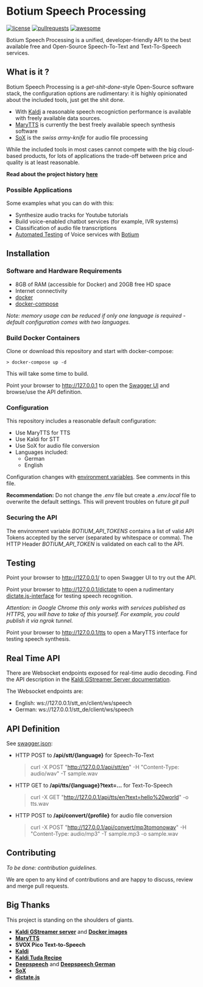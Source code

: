 # Botium Speech Processing

[![license](https://img.shields.io/github/license/mashape/apistatus.svg)]()
[![pullrequests](https://img.shields.io/badge/PR-welcome-green.svg)]()
[![awesome](https://img.shields.io/badge/Awesome-for%20sure!-green.svg)]()

Botium Speech Processing is a unified, developer-friendly API to the best available free and Open-Source Speech-To-Text and Text-To-Speech services.

## What is it ?

Botium Speech Processing is a *get-shit-done*-style Open-Source software stack, the configuration options are rudimentary: it is highly opinionated about the included tools, just get the shit done.

* With [Kaldi](https://kaldi-asr.org/) a reasonable speech recogniction performance is available with freely available data sources. 
* [MaryTTS](http://mary.dfki.de/) is currently the best freely available speech synthesis software
* [SoX](http://sox.sourceforge.net/) is the _swiss army-knife_ for audio file processing

While the included tools in most cases cannot compete with the big cloud-based products, for lots of applications the trade-off between price and quality is at least reasonable.

**Read about the project history [here](https://chatbotslife.com/full-blown-open-source-speech-processing-server-available-on-github-4fb88a54d338)**

### Possible Applications

Some examples what you can do with this:

* Synthesize audio tracks for Youtube tutorials
* Build voice-enabled chatbot services (for example, IVR systems)
* Classification of audio file transcriptions
* [Automated Testing](https://chatbotslife.com/testing-alexa-skills-with-avs-mocha-and-botium-f6c22549f66e) of Voice services with [Botium](https://medium.com/@floriantreml/botium-in-a-nutshell-part-1-overview-f8d0ceaf8fb4)

## Installation

### Software and Hardware Requirements

* 8GB of RAM (accessible for Docker) and 20GB free HD space
* Internet connectivity
* [docker](https://docs.docker.com/)
* [docker-compose](https://docs.docker.com/compose/)

_Note: memory usage can be reduced if only one language is required - default configuration comes with two languages._

### Build Docker Containers

Clone or download this repository and start with docker-compose:

    > docker-compose up -d

This will take some time to build.

Point your browser to http://127.0.0.1 to open the [Swagger UI](https://swagger.io/tools/swagger-ui/) and browse/use the API definition.

### Configuration

This repository includes a reasonable default configuration:

* Use MaryTTS for TTS
* Use Kaldi for STT
* Use SoX for audio file conversion
* Languages included:
  * German
  * English

Configuration changes with [environment variables](./frontend/resources/.env). See comments in this file.

**Recommendation:** Do not change the _.env_ file but create a _.env.local_ file to overwrite the default settings. This will prevent troubles on future _git pull_

### Securing the API

The environment variable _BOTIUM_API_TOKENS_ contains a list of valid API Tokens accepted by the server (separated by whitespace or comma). The HTTP Header _BOTIUM_API_TOKEN_ is validated on each call to the API.

## Testing

Point your browser to http://127.0.0.1/ to open Swagger UI to try out the API.

Point your browser to http://127.0.0.1/dictate to open a rudimentary [dictate.js-interface](https://github.com/Kaljurand/dictate.js) for testing speech recognition. 

_Attention: in Google Chrome this only works with services published as HTTPS, you will have to take of this yourself. For example, you could publish it via ngrok tunnel._

Point your browser to http://127.0.0.1/tts to open a MaryTTS interface for testing speech synthesis.

## Real Time API

There are Websocket endpoints exposed for real-time audio decoding. Find the API description in the [Kaldi GStreamer Server documentation](https://github.com/alumae/kaldi-gstreamer-server#websocket-based-client-server-protocol).

The Websocket endpoints are:

* English: ws://127.0.0.1/stt_en/client/ws/speech
* German: ws://127.0.0.1/stt_de/client/ws/speech

## API Definition

See [swagger.json](./frontend/src/swagger.json):

* HTTP POST to **/api/stt/{language}** for Speech-To-Text

    > curl -X POST "http://127.0.0.1/api/stt/en" -H "Content-Type: audio/wav" -T sample.wav

* HTTP GET to **/api/tts/{language}?text=...** for Text-To-Speech

    > curl -X GET "http://127.0.0.1/api/tts/en?text=hello%20world" -o tts.wav

* HTTP POST to **/api/convert/{profile}** for audio file conversion

    > curl -X POST "http://127.0.0.1/api/convert/mp3tomonowav" -H "Content-Type: audio/mp3" -T sample.mp3 -o sample.wav

## Contributing

_To be done: contribution guidelines._

We are open to any kind of contributions and are happy to discuss, review and merge pull requests.

## Big Thanks

This project is standing on the shoulders of giants.

* **[Kaldi GStreamer server](https://github.com/alumae/kaldi-gstreamer-server)** and **[Docker images](https://github.com/jcsilva/docker-kaldi-gstreamer-server)**
* **[MaryTTS](http://mary.dfki.de/)**
* **SVOX Pico Text-to-Speech**
* **[Kaldi](https://kaldi-asr.org/)**
* **[Kaldi Tuda Recipe](https://github.com/uhh-lt/kaldi-tuda-de)**
* **[Deepspeech](https://github.com/mozilla/DeepSpeech)** and **[Deepspeech German](https://github.com/AASHISHAG/deepspeech-german)**
* **[SoX](http://sox.sourceforge.net/)**
* **[dictate.js](https://github.com/Kaljurand/dictate.js)**

